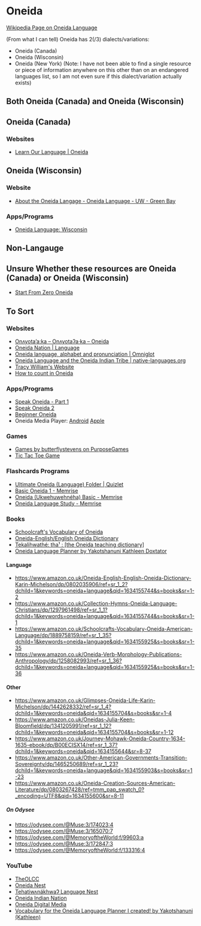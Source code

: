 # Oneida
[Wikipedia Page on Oneida Language](https://en.wikipedia.org/wiki/Oneida_language)

(From what I can tell) Oneida has 2(/3) dialects/variations:
- Oneida (Canada)
- Oneida (Wisconsin)
- Oneida (New York) (Note: I have not been able to find a single resource or piece of information anywhere on this other than on an endangered languages list, so I am not even sure if this dialect/variation actually exists)

## Both Oneida (Canada) and Oneida (Wisconsin)

## Oneida (Canada)
### Websites
* [Learn Our Language | Oneida](https://oneidalanguage.ca/learn-our-language/)

## Oneida (Wisconsin)
### Website
* [About the Oneida Langage - Oneida Language - UW - Green Bay](https://www.uwgb.edu/oneida/about-the-oneida-langage/)
### Apps/Programs
* [Oneida Language: Wisconsin](https://play.google.com/store/apps/details?id=com.oneidanation.languageapp)

## Non-Langauge

## Unsure Whether these resources are Oneida (Canada) or Oneida (Wisconsin)
* [Start From Zero Oneida](https://play.google.com/store/apps/details?id=com.shex.startfromzero_oneida)

## To Sort

### Websites
* [Onʌyota’a:ka – Onʌyotaʔa·ka – Oneida](http://www.languagegeek.com/rotinonhsonni/oneida.html)
* [Oneida Nation | Language](https://oneida-nsn.gov/our-ways/language/)
* [Oneida language, alphabet and pronunciation | Omniglot](https://www.omniglot.com/writing/oneida.htm)
* [Oneida Language and the Oneida Indian Tribe | native-languages.org](http://www.native-languages.org/oneida.htm)
* [Tracy William's Website](http://www.u.arizona.edu/~tmw/)
* [How to count in Oneida](https://www.languagesandnumbers.com/how-to-count-in-oneida/en/one/)

### Apps/Programs
* [Speak Oneida - Part 1](https://play.google.com/store/apps/details?id=com.languagepal.androidoneidawisconsin&hl=en&gl=US)
* [Speak Oneida 2](https://play.google.com/store/apps/details?id=com.languagepal.oneida2android)
* [Beginner Oneida](https://play.google.com/store/apps/details?id=com.shex.beginneroneida)
* Oneida Media Player: [Android](https://play.google.com/store/apps/details?id=com.tlc.oneidamp) [Apple](https://apps.apple.com/fm/app/oneida-media-player/id1583790833)

### Games
* [Games by butterflystevens on PurposeGames](https://www.purposegames.com/profile/29482/games)
* [Tic Tac Toe Game](https://oneida-nsn.gov/wp-content/uploads/2016/02/Tic-tac-toe.pdf?_x_tr_sl=fr&_x_tr_tl=en&_x_tr_hl=en-GB&_x_tr_pto=op)

### Flashcards Programs
* [Ultimate Oneida (Language) Folder | Quizlet](https://quizlet.com/wiredragon/folders/ultimate-oneida-language/sets)
* [Basic Oneida 1 - Memrise](https://app.memrise.com/course/1844061/basic-oneida-1/)
* [Oneida (Ukwehuwehnéha) Basic - Memrise](https://app.memrise.com/course/5698147/oneida-ukwehuwehneha-basic/)
* [Oneida Language Study - Memrise](https://app.memrise.com/course/5772626/oneida-language-study/)

### Books
* [Schoolcraft's Vocabulary of Oneida](https://books.google.ie/books?id=RJdkAAAAMAAJ&dq=schoolcrafts+vocabulary+of+oneida&hl=en&sa=X&redir_esc=y)
* [Oneida-English/English Oneida Dictionary](https://books.google.ie/books/about/Oneida_English_English_Oneida_Dictionary.html?id=jVdI9AUa6CsC&redir_esc=y)
* [Tekalihwathé: tha¹ : [the Oneida teaching dictionary]](https://www.worldcat.org/title/tekalihwathe-tha-the-oneida-teaching-dictionary/oclc/264950552&referer=brief_results)
* [Oneida Language Planner by Yakotshanuni Kathleen Doxtator](https://www.amazon.ca/dp/B09P96D9LS)

#### Language
- https://www.amazon.co.uk/Oneida-English-English-Oneida-Dictionary-Karin-Michelson/dp/0802035906/ref=sr_1_2?dchild=1&keywords=oneida+language&qid=1634155744&s=books&sr=1-2
- https://www.amazon.co.uk/Collection-Hymns-Oneida-Language-Christians/dp/1297961498/ref=sr_1_1?dchild=1&keywords=oneida+language&qid=1634155744&s=books&sr=1-1
- https://www.amazon.co.uk/Schoolcrafts-Vocabulary-Oneida-American-Language/dp/1889758159/ref=sr_1_35?dchild=1&keywords=oneida+language&qid=1634155925&s=books&sr=1-35
- https://www.amazon.co.uk/Oneida-Verb-Morphology-Publications-Anthropology/dp/1258082993/ref=sr_1_36?dchild=1&keywords=oneida+language&qid=1634155925&s=books&sr=1-36

#### Other
- https://www.amazon.co.uk/Glimpses-Oneida-Life-Karin-Michelson/dp/1442628332/ref=sr_1_4?dchild=1&keywords=oneida&qid=1634155704&s=books&sr=1-4
- https://www.amazon.co.uk/Oneidas-Julia-Keen-Bloomfield/dp/1341205991/ref=sr_1_12?dchild=1&keywords=oneida&qid=1634155704&s=books&sr=1-12
- https://www.amazon.co.uk/Journey-Mohawk-Oneida-Country-1634-1635-ebook/dp/B00ECISX14/ref=sr_1_37?dchild=1&keywords=oneida&qid=1634155644&sr=8-37
- https://www.amazon.co.uk/Other-American-Governments-Transition-Sovereignty/dp/1465250689/ref=sr_1_23?dchild=1&keywords=oneida+language&qid=1634155903&s=books&sr=1-23
- https://www.amazon.co.uk/Oneida-Creation-Sources-American-Literature/dp/0803267428/ref=tmm_pap_swatch_0?_encoding=UTF8&qid=1634155600&sr=8-11
##### On Odysee
- https://odysee.com/@Muse:3/174023:4
- https://odysee.com/@Muse:3/165070:7
- https://odysee.com/@MemoryoftheWorld:f/99603:a
- https://odysee.com/@Muse:3/172847:3
- https://odysee.com/@MemoryoftheWorld:f/133316:4

### YouTube
* [TheOLCC](https://www.youtube.com/user/TheOLCC)
* [Oneida Nest](https://www.youtube.com/channel/UCflkM4G6VWHjdRWyga8bsVg)
* [TehatiwʌnákhwaɁ Language Nest](https://www.youtube.com/channel/UCBnIwKX8opexGVn0B4Zm9Vw)
* [Oneida Indian Nation](https://www.youtube.com/c/TheOneidaIndianNationNY)
* [Oneida Digital Media](https://www.youtube.com/user/OneidaProductions)
* [Vocabulary for the Oneida Language Planner I created! by Yakotshanuni (Kathleen)](https://www.youtube.com/watch?v=H55k_Ckp3qc)

